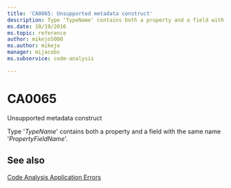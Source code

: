 ```yaml
---
title: 'CA0065: Unsupported metadata construct'
description: Type 'TypeName' contains both a property and a field with the same name 'PropertyFieldName'.
ms.date: 10/19/2016
ms.topic: reference
author: mikejo5000
ms.author: mikejo
manager: mijacobs
ms.subservice: code-analysis

---
```


# CA0065

Unsupported metadata construct

Type '*TypeName*' contains both a property and a field with the same name '*PropertyFieldName*'.

## See also

[Code Analysis Application Errors](../code-quality/code-analysis-application-errors.md)
